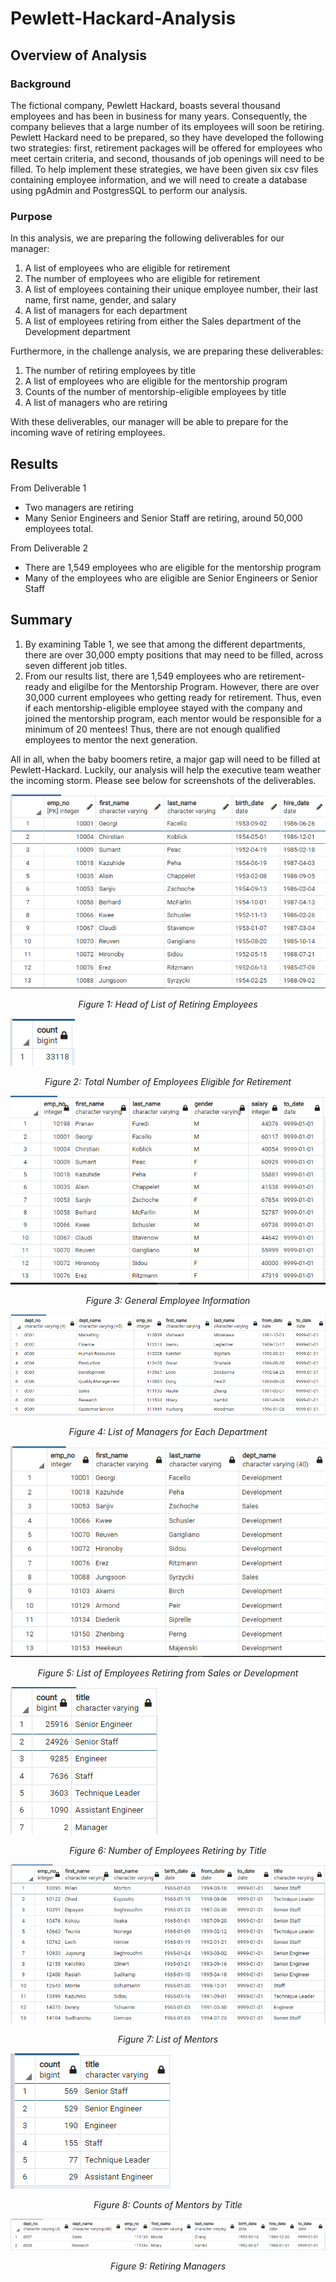 # Pewlett-Hackard-Analysis

## Overview of Analysis

### Background

The fictional company, Pewlett Hackard, boasts several thousand employees and has been in business for many years. Consequently, the company believes that a large number of its employees will soon be retiring. Pewlett Hackard need to be prepared, so they have developed the following two strategies: first, retirement packages will be offered for employees who meet certain criteria, and second, thousands of job openings will need to be filled. To help implement these strategies, we have been given six csv files containing employee information, and we will need to create a database using pgAdmin and PostgresSQL to perform our analysis.

### Purpose

In this analysis, we are preparing the following deliverables for our manager:

1. A list of employees who are eligible for retirement
2. The number of employees who are eligible for retirement
3. A list of employees containing their unique employee number, their last name, first name, gender, and salary
4. A list of managers for each department
5. A list of employees retiring from either the Sales department of the Development department

Furthermore, in the challenge analysis, we are preparing these deliverables:

1. The number of retiring employees by title
2. A list of employees who are eligible for the mentorship program
3. Counts of the number of mentorship-eligible employees by title
4. A list of managers who are retiring

With these deliverables, our manager will be able to prepare for the incoming wave of retiring employees.

## Results

From Deliverable 1

- Two managers are retiring
- Many Senior Engineers and Senior Staff are retiring, around 50,000 employees total.

From Deliverable 2

- There are 1,549 employees who are eligible for the mentorship program
- Many of the employees who are eligible are Senior Engineers or Senior Staff

## Summary

1. By examining Table 1, we see that among the different departments, there are over 30,000 empty positions that may need to be filled, across seven different job titles.
2. From our results list, there are 1,549 employees who are retirement-ready and eligilbe for the Mentorship Program. However, there are over 30,000 current employees who getting ready for retirement. Thus, even if each mentorship-eligible employee stayed with the company and joined the mentorship program, each mentor would be responsible for a minimum of 20 mentees! Thus, there are not enough qualified employees to mentor the next generation.

All in all, when the baby boomers retire, a major gap will need to be filled at Pewlett-Hackard. Luckily, our analysis will help the executive team weather the incoming storm. Please see below for screenshots of the deliverables.

![List of Retiring Employees](https://github.com/dharlerjr/Pewlett-Hackard-Analysis/blob/main/Images/Fig2.RetiringEmployees.PNG)

<p align="center">  
<i>Figure 1: Head of List of Retiring Employees</i>
</p>

![Number of Employees Eligible for Retirement](https://github.com/dharlerjr/Pewlett-Hackard-Analysis/blob/main/Images/Fig3.CountRetiringEmployees.PNG)

<p align="center">  
<i>Figure 2: Total Number of Employees Eligible for Retirement</i>
</p>

![General Employee Information](https://github.com/dharlerjr/Pewlett-Hackard-Analysis/blob/main/Images/Fig4.EmployeeInfo.PNG)

<p align="center">  
<i>Figure 3: General Employee Information</i>
</p>

![List of Managers for Each Department](https://github.com/dharlerjr/Pewlett-Hackard-Analysis/blob/main/Images/Fig5.ListofManagers.PNG)

<p align="center">  
<i>Figure 4: List of Managers for Each Department</i>
</p>

![List of Employees Retiring from Sales or Development](https://github.com/dharlerjr/Pewlett-Hackard-Analysis/blob/main/Images/Fig6.SalesandDevelopment.PNG)

<p align="center">  
<i>Figure 5: List of Employees Retiring from Sales or Development</i>
</p>

![Number of Employees Retiring by Title](https://github.com/dharlerjr/Pewlett-Hackard-Analysis/blob/main/Images/Fig7.RetiringTitles.PNG)

<p align="center">  
<i>Figure 6: Number of Employees Retiring by Title</i>
</p>

![List of Mentors](https://github.com/dharlerjr/Pewlett-Hackard-Analysis/blob/main/Images/Fig8.MentorshipProgram.PNG)

<p align="center">  
<i>Figure 7: List of Mentors</i>
</p>

![Counts of Mentors by Title](https://github.com/dharlerjr/Pewlett-Hackard-Analysis/blob/main/Images/Fig9.MentorsByTitle.PNG)

<p align="center">  
<i>Figure 8: Counts of Mentors by Title</i>
</p>

![Retiring Managers](https://github.com/dharlerjr/Pewlett-Hackard-Analysis/blob/main/Images/Fig10.RetiringManagers.PNG)

<p align="center">  
<i>Figure 9: Retiring Managers</i>
</p>
